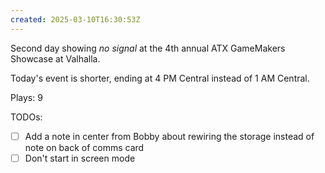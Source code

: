 ```yaml
---
created: 2025-03-10T16:30:53Z
---
```


Second day showing _no signal_ at the 4th annual ATX GameMakers Showcase at Valhalla.

Today's event is shorter, ending at 4 PM Central instead of 1 AM Central.

Plays: 9

TODOs:
- [ ] Add a note in center from Bobby about rewiring the storage instead of note on back of comms card
- [ ] Don't start in screen mode
